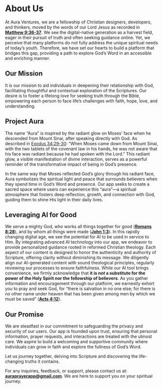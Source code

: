 # About Us

At Aura Ventures, we are a fellowship of Christian designers, developers, and thinkers, moved by the words of our Lord Jesus as recorded in [**Matthew 9:36-37**](https://www.biblegateway.com/passage/?search=Matthew%209%3A36-37&version=NASB). We see the digital-native generation as a harvest field, eager in their pursuit of truth and often seeking guidance online. Yet, we perceive that many platforms do not fully address the unique spiritual needs of today’s youth. Therefore, we have set our hearts to build a platform that bridges this gap, providing a path to explore God’s Word in an accessible and enriching manner.

## Our Mission

It is our mission to aid individuals in deepening their relationship with God, facilitating thoughtful and contextual exploration of the Scriptures. Our desire is to foster a lifelong love for seeking truth through the Bible, empowering each person to face life’s challenges with faith, hope, love, and understanding.

## Project Aura

The name “Aura” is inspired by the radiant glow on Moses’ face when he descended from Mount Sinai, after speaking directly with God. As described in [Exodus 34:29-30](https://www.biblegateway.com/passage/?search=Exodus%2034%3A29-30&version=NASB): “When Moses came down from Mount Sinai, with the two tablets of the covenant law in his hands, he was not aware that his face was radiant because he had spoken with the Lord.” This radiant glow, a visible manifestation of divine interaction, serves as a powerful reminder of the transformative impact of being in God’s presence.

In the same way that Moses reflected God’s glory through his radiant face, Aura symbolizes the spiritual light and peace that surrounds believers when they spend time in God’s Word and presence. Our app seeks to create a sacred space where users can experience this “aura”—a spiritual atmosphere that fosters deep reflection, growth, and connection with God, guiding them to shine His light in their daily lives.

## Leveraging AI for Good

We serve a mighty God, who works all things together for good ([**Romans 8:28**](https://www.biblegateway.com/passage/?search=Romans%208%3A28&version=NASB)), and by whom all things were made ([**John 1:3**](https://www.biblegateway.com/passage/?search=John%201%3A3&version=NASB)). In this rapidly changing digital age, we see the potential for AI to be used in service to Him. By integrating advanced AI technology into our app, we endeavor to provide personalized guidance rooted in reformed Christian theology. Each aspect of our content is designed to honor the authenticity and authority of Scripture, offering clarity without diminishing its message. We diligently align our AI-generated content with sound theological principles, regularly reviewing our processes to ensure faithfulness. While our AI tool brings convenience, we firmly acknowledge that **it is *not* a substitute for the power of the Holy Spirit nor the fellowship of believers**. As you gather information and encouragement through our platform, we earnestly exhort you to pray and seek God, for “there is salvation in no one else; for there is no other name under heaven that has been given among men by which we must be saved” ([**Acts 4:12**](https://www.biblegateway.com/passage/?search=Acts%204%3A12&version=NASB)).

## Our Promise

We are steadfast in our commitment to safeguarding the privacy and security of our users. Our app is founded upon trust, ensuring that personal information, prayer requests, and interactions are treated with the utmost care. We aspire to build a welcoming and supportive community where individuals can grow in faith and explore the fullness of God’s Word.

Let us journey together, delving into Scripture and discovering the life-changing truths it contains.

For any inquiries, feedback, or support, please contact us at: [**auraprayerapp@gmail.com**](mailto:auraprayerapp@gmail.com). We are here to support you on your spiritual journey.